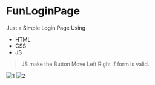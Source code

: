 # FunLoginPage
Just a Simple Login Page Using 
  - HTML 
  - CSS 
  - JS
> JS make the Button Move Left Right If form is valid.

![1](https://github.com/MRJumpI/FunLoginPage/assets/111625687/373bb9c7-c3c3-4d10-b0d8-0f349cf25fcc)
![2](https://github.com/MRJumpI/FunLoginPage/assets/111625687/4b60f684-a4fd-480a-94ae-bed18b4c3d6c)

